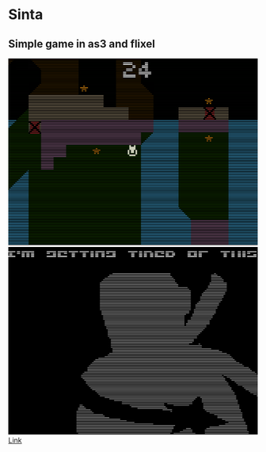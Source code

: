 # Sinta
## Simple game in as3 and flixel
![screenshoot 1](src/slike/Screenshot.png "screenshot 1")  
![screenshoot 2](src/slike/Screenshot1.png "screenshot 2")  
[Link](https://milan-micic.github.io/Brave-Island-Driver/)
